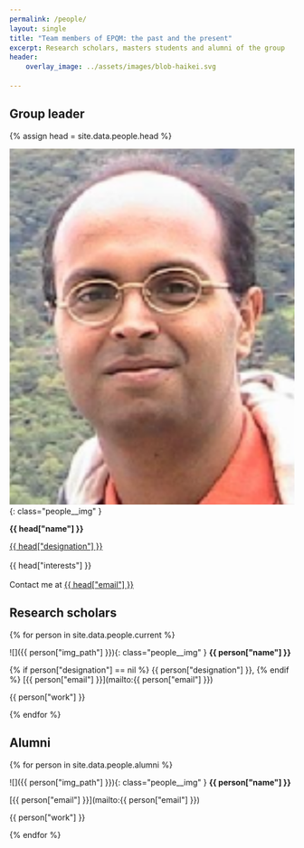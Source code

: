 ```yaml
---
permalink: /people/
layout: single
title: "Team members of EPQM: the past and the present"
excerpt: Research scholars, masters students and alumni of the group
header:
    overlay_image: ../assets/images/blob-haikei.svg

---
```


## Group leader
{% assign head = site.data.people.head %}

<div class="people__desc" markdown=1>

![](/assets/images/people/slal.jpg){: class="people__img" }

**{{ head["name"] }}**

<a href="https://www.iiserkol.ac.in/web/en/people/faculty/dps/slal/">{{ head["designation"] }}</a><br><br>
{{ head["interests"] }}<br><br>
Contact me at <a href="mailto:slal@iiserkol.ac.in">{{ head["email"] }}</a><br>
</div>

## Research scholars

{% for person in site.data.people.current %}
<div class="people__desc" markdown=1>

![]({{ person["img_path"] }}){: class="people__img" }
**{{ person["name"] }}**

{% if person["designation"] == nil %}
    {{ person["designation"] }},
{% endif %}
[{{ person["email"] }}](mailto:{{ person["email"] }})

{{ person["work"] }}

</div>
{% endfor %}

## Alumni

{% for person in site.data.people.alumni %}
<div class="people__desc" markdown=1>

![]({{ person["img_path"] }}){: class="people__img" }
**{{ person["name"] }}**

[{{ person["email"] }}](mailto:{{ person["email"] }})

{{ person["work"] }}

</div>
{% endfor %}
